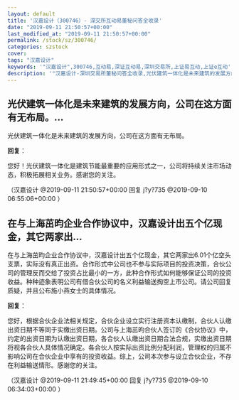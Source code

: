 ```yaml
---
layout: default
title: '汉嘉设计（300746）- 深交所互动易董秘问答全收录'
date: "2019-09-11 21:50:57+00:00"
last_modified_at: "2019-09-11 21:50:57+00:00"
permalink: /stock/sz/300746/
categories: szstock
cover: 
tags: "汉嘉设计"
keywords: '"汉嘉设计",300746,互动易,深证互动易,深圳交易所,上证易互动,上证e互动'
description: '"汉嘉设计-深圳交易所董秘问答全收录,光伏建筑一体化是未来建筑的发展方向，公司在这方面有无布局。"'
---
```


## 光伏建筑一体化是未来建筑的发展方向，公司在这方面有无布局。...

光伏建筑一体化是未来建筑的发展方向，公司在这方面有无布局。

**回复**：

您好！光伏建筑一体化是建筑节能最重要的应用形式之一，公司将持续关注市场动态，积极拓展相关业务。感谢您的关注。 

（汉嘉设计  @2019-09-11 21:50:57+00:00 回复 j?y?735  @2019-09-10 06:55:06+00:00 ）

## 在与上海茁昀企业合作协议中，汉嘉设计出五个亿现金，其它两家出...

在与上海茁昀企业合作协议中，汉嘉设计出五个亿现金，其它两家出6.01个亿空头支票，实际没有真正出资。合作形式中公司也不参与实际项目的投资决策，合伙公司的管理反而交给了投资占比最小的一方，此种合作形式如何能够保证公司的投资收益。种种迹象表明公司有借合伙公司的名义利益输送掏空上市公司。请公司回复质疑，并且公布施小燕女士的具体情况。

**回复**：

您好，根据合伙企业法相关规定，合伙企业设立实行注册资本认缴制，合伙人认缴出资日期不等同于实缴出资日期。公司与上海茁昀合伙人签订的《合伙协议》中，约定的出资日期为认缴出资日期，各合伙人认缴出资日期合法合规，实缴出资日期将视各合伙人具体情况确定。各合伙人按实际出资比例分配利润，管理权的归属不影响公司在合伙企业中享有的投资收益。综上，公司本次参与设立合伙企业，不存在利益输送情形。感谢您的关注。 

（汉嘉设计  @2019-09-11 21:49:45+00:00 回复 j?y?735  @2019-09-10 06:34:03+00:00 ）

